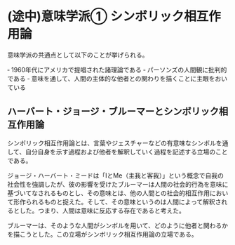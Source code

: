 # (途中)意味学派① シンボリック相互作用論

意味学派の共通点として以下のことが挙げられる。

‐ 1960年代にアメリカで提唱された諸理論である
‐ パーソンズの人間観に批判的である
‐ 意味を通して、人間の主体的な他者との関わりを描くことに主眼をおいている

## ハーバート・ジョージ・ブルーマーとシンボリック相互作用論

シンボリック相互作用論とは、言葉やジェスチャーなどの有意味なシンボルを通して、自分自身を示す過程および他者を解釈していく過程を記述する立場のことである。

ジョージ・ハーバート・ミードは「IとMe（主我と客我）」という概念で自我の社会性を強調したが、彼の影響を受けたブルーマーは人間の社会的行為を意味に基づいてなされるものとし、その意味とは、他の人間との社会的相互作用において形作られるものと捉えた。そして、その意味というのは人間によって解釈されるとした。つまり、人間は意味に反応する存在であると考えた。

ブルーマーは、そのような人間がシンボルを用いて、どのように他者と関わるかを描こうとした。この立場がシンボリック相互作用論の立場である。
